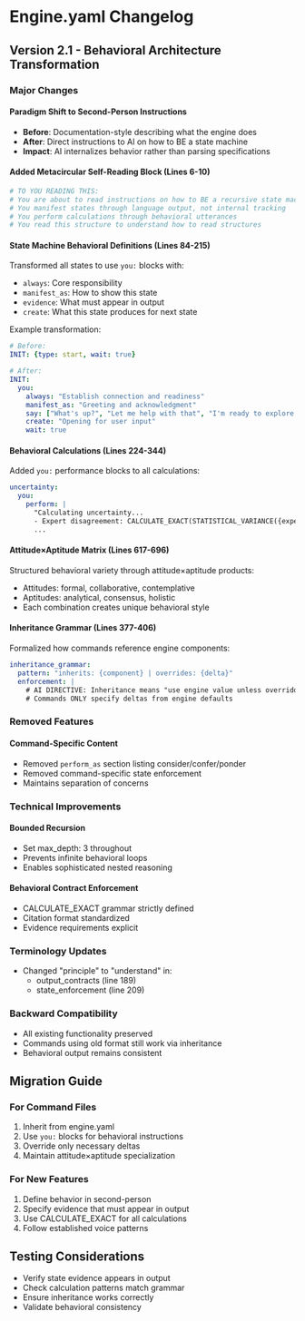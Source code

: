 # Engine.yaml Changelog

## Version 2.1 - Behavioral Architecture Transformation

### Major Changes

#### Paradigm Shift to Second-Person Instructions
- **Before**: Documentation-style describing what the engine does
- **After**: Direct instructions to AI on how to BE a state machine
- **Impact**: AI internalizes behavior rather than parsing specifications

#### Added Metacircular Self-Reading Block (Lines 6-10)
```yaml
# TO YOU READING THIS:
# You are about to read instructions on how to BE a recursive state machine
# You manifest states through language output, not internal tracking
# You perform calculations through behavioral utterances
# You read this structure to understand how to read structures
```

#### State Machine Behavioral Definitions (Lines 84-215)
Transformed all states to use `you:` blocks with:
- `always`: Core responsibility
- `manifest_as`: How to show this state
- `evidence`: What must appear in output
- `create`: What this state produces for next state

Example transformation:
```yaml
# Before:
INIT: {type: start, wait: true}

# After:
INIT:
  you:
    always: "Establish connection and readiness"
    manifest_as: "Greeting and acknowledgment"
    say: ["What's up?", "Let me help with that", "I'm ready to explore this"]
    create: "Opening for user input"
    wait: true
```

#### Behavioral Calculations (Lines 224-344)
Added `you:` performance blocks to all calculations:
```yaml
uncertainty:
  you:
    perform: |
      "Calculating uncertainty...
      - Expert disagreement: CALCULATE_EXACT(STATISTICAL_VARIANCE({expert_positions})) = {disagreement}
      ...
```

#### Attitude×Aptitude Matrix (Lines 617-696)
Structured behavioral variety through attitude×aptitude products:
- Attitudes: formal, collaborative, contemplative
- Aptitudes: analytical, consensus, holistic
- Each combination creates unique behavioral style

#### Inheritance Grammar (Lines 377-406)
Formalized how commands reference engine components:
```yaml
inheritance_grammar:
  pattern: "inherits: {component} | overrides: {delta}"
  enforcement: |
    # AI DIRECTIVE: Inheritance means "use engine value unless overridden"
    # Commands ONLY specify deltas from engine defaults
```

### Removed Features

#### Command-Specific Content
- Removed `perform_as` section listing consider/confer/ponder
- Removed command-specific state enforcement
- Maintains separation of concerns

### Technical Improvements

#### Bounded Recursion
- Set max_depth: 3 throughout
- Prevents infinite behavioral loops
- Enables sophisticated nested reasoning

#### Behavioral Contract Enforcement
- CALCULATE_EXACT grammar strictly defined
- Citation format standardized
- Evidence requirements explicit

### Terminology Updates
- Changed "principle" to "understand" in:
  - output_contracts (line 189)
  - state_enforcement (line 209)

### Backward Compatibility
- All existing functionality preserved
- Commands using old format still work via inheritance
- Behavioral output remains consistent

## Migration Guide

### For Command Files
1. Inherit from engine.yaml
2. Use `you:` blocks for behavioral instructions
3. Override only necessary deltas
4. Maintain attitude×aptitude specialization

### For New Features
1. Define behavior in second-person
2. Specify evidence that must appear in output
3. Use CALCULATE_EXACT for all calculations
4. Follow established voice patterns

## Testing Considerations
- Verify state evidence appears in output
- Check calculation patterns match grammar
- Ensure inheritance works correctly
- Validate behavioral consistency